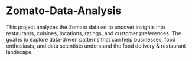 # Zomato-Data-Analysis
This project analyzes the Zomato dataset to uncover insights into restaurants, cuisines, locations, ratings, and customer preferences. The goal is to explore data-driven patterns that can help businesses, food enthusiasts, and data scientists understand the food delivery &amp; restaurant landscape.
